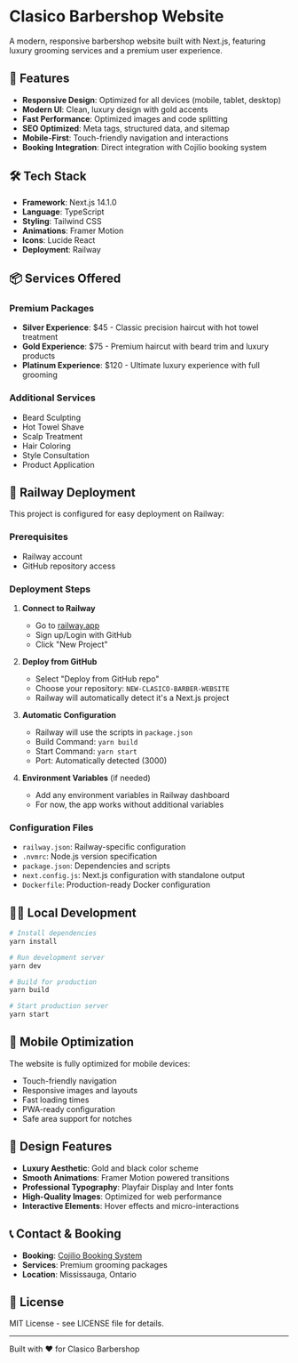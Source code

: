 # Clasico Barbershop Website

A modern, responsive barbershop website built with Next.js, featuring luxury grooming services and a premium user experience.

## 🚀 Features

- **Responsive Design**: Optimized for all devices (mobile, tablet, desktop)
- **Modern UI**: Clean, luxury design with gold accents
- **Fast Performance**: Optimized images and code splitting
- **SEO Optimized**: Meta tags, structured data, and sitemap
- **Mobile-First**: Touch-friendly navigation and interactions
- **Booking Integration**: Direct integration with Cojilio booking system

## 🛠️ Tech Stack

- **Framework**: Next.js 14.1.0
- **Language**: TypeScript
- **Styling**: Tailwind CSS
- **Animations**: Framer Motion
- **Icons**: Lucide React
- **Deployment**: Railway

## 📦 Services Offered

### Premium Packages
- **Silver Experience**: $45 - Classic precision haircut with hot towel treatment
- **Gold Experience**: $75 - Premium haircut with beard trim and luxury products
- **Platinum Experience**: $120 - Ultimate luxury experience with full grooming

### Additional Services
- Beard Sculpting
- Hot Towel Shave
- Scalp Treatment
- Hair Coloring
- Style Consultation
- Product Application

## 🚀 Railway Deployment

This project is configured for easy deployment on Railway:

### Prerequisites
- Railway account
- GitHub repository access

### Deployment Steps

1. **Connect to Railway**
   - Go to [railway.app](https://railway.app)
   - Sign up/Login with GitHub
   - Click "New Project"

2. **Deploy from GitHub**
   - Select "Deploy from GitHub repo"
   - Choose your repository: `NEW-CLASICO-BARBER-WEBSITE`
   - Railway will automatically detect it's a Next.js project

3. **Automatic Configuration**
   - Railway will use the scripts in `package.json`
   - Build Command: `yarn build`
   - Start Command: `yarn start`
   - Port: Automatically detected (3000)

4. **Environment Variables** (if needed)
   - Add any environment variables in Railway dashboard
   - For now, the app works without additional variables

### Configuration Files

- `railway.json`: Railway-specific configuration
- `.nvmrc`: Node.js version specification
- `package.json`: Dependencies and scripts
- `next.config.js`: Next.js configuration with standalone output
- `Dockerfile`: Production-ready Docker configuration

## 🏃‍♂️ Local Development

```bash
# Install dependencies
yarn install

# Run development server
yarn dev

# Build for production
yarn build

# Start production server
yarn start
```

## 📱 Mobile Optimization

The website is fully optimized for mobile devices:
- Touch-friendly navigation
- Responsive images and layouts
- Fast loading times
- PWA-ready configuration
- Safe area support for notches

## 🎨 Design Features

- **Luxury Aesthetic**: Gold and black color scheme
- **Smooth Animations**: Framer Motion powered transitions
- **Professional Typography**: Playfair Display and Inter fonts
- **High-Quality Images**: Optimized for web performance
- **Interactive Elements**: Hover effects and micro-interactions

## 📞 Contact & Booking

- **Booking**: [Cojilio Booking System](https://booking.cojilio.com/clasicobarbershop)
- **Services**: Premium grooming packages
- **Location**: Mississauga, Ontario

## 📄 License

MIT License - see LICENSE file for details.

---

Built with ❤️ for Clasico Barbershop
